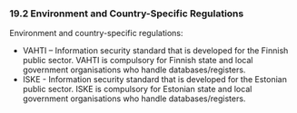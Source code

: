 ### 19.2 Environment and Country-Specific Regulations

Environment and country-specific regulations:

  * VAHTI – Information security standard that is developed for the Finnish public sector. VAHTI is compulsory for Finnish state and local government organisations who handle databases/registers.
  * ISKE - Information security standard that is developed for the Estonian public sector. ISKE is compulsory for Estonian state and local government organisations who handle databases/registers.